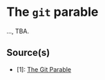 # The `git` parable

..., TBA.

## Source(s)

- [1]: [The Git Parable](https://tom.preston-werner.com/2009/05/19/the-git-parable.html)
